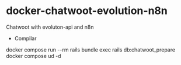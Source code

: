 # docker-chatwoot-evolution-n8n
Chatwoot with evoluton-api and n8n

 - Compilar


docker compose run --rm rails bundle exec rails db:chatwoot_prepare
docker compose ud -d